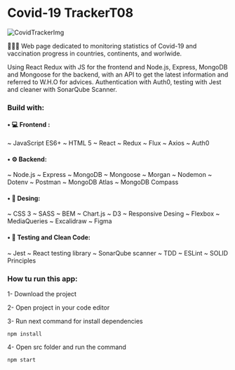 # Covid-19 TrackerT08

![CovidTrackerImg](https://user-images.githubusercontent.com/76969924/203355946-d2ad93d1-fd2e-4bca-bac7-48a0f6a08dad.png)


🦠💉🧬 Web page dedicated to monitoring statistics of Covid-19 and vaccination progress in countries, continents, and worlwide.

Using React Redux with JS for the frontend and Node.js, Express, MongoDB and Mongoose for the backend, with an API to get the latest information and referred to W.H.O for advices.
Authentication with Auth0, testing with Jest and cleaner with SonarQube Scanner.


### Build with:

<h4>• 💻 Frontend :</h4>
~ JavaScript ES6+
~ HTML 5
~ React
~ Redux
~ Flux
~ Axios
~ Auth0

<h4>• ⚙️ Backend:</h4>
~ Node.js
~ Express
~ MongoDB
~ Mongoose
~ Morgan
~ Nodemon
~ Dotenv
~ Postman
~ MongoDB Atlas
~ MongoDB Compass

<h4>• 🎨 Desing:</h4>
~ CSS 3
~ SASS
~ BEM
~ Chart.js
~ D3
~ Responsive Desing
~ Flexbox
~ MediaQueries
~ Excalidraw
~ Figma

<h4>• 👾 Testing and Clean Code:</h4>
~ Jest
~ React testing library
~ SonarQube scanner
~ TDD
~ ESLint
~ SOLID Principles



### How tu run this app:

1- Download the project

2- Open project in your code editor

3- Run next command for install dependencies
```
npm install
```

4- Open src folder and run the command
```
npm start
```


